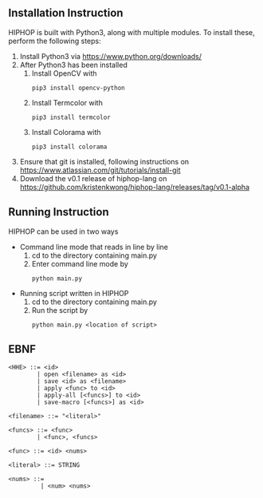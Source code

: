 ## Installation Instruction

HIPHOP is built with Python3, along with multiple modules. To install these, perform the following steps:

1. Install Python3 via https://www.python.org/downloads/
2. After Python3 has been installed
	1. Install OpenCV with 
		```
		pip3 install opencv-python
		```
	2. Install Termcolor with 
		```
		pip3 install termcolor
		```
	3. Install Colorama with 
		```
		pip3 install colorama
		```
3. Ensure that git is installed, following instructions on https://www.atlassian.com/git/tutorials/install-git
4. Download the v0.1 release of hiphop-lang on https://github.com/kristenkwong/hiphop-lang/releases/tag/v0.1-alpha

## Running Instruction

HIPHOP can be used in two ways

* Command line mode that reads in line by line
	1. cd to the directory containing main.py
	2. Enter command line mode by
		```
		python main.py
		```  
* Running script written in HIPHOP
	1. cd to the directory containing main.py
	2. Run the script by
		```
		python main.py <location of script>
		```

## EBNF

```
<HHE> ::= <id>
        | open <filename> as <id>
        | save <id> as <filename>
        | apply <func> to <id>
        | apply-all [<funcs>] to <id>
        | save-macro [<funcs>] as <id>

<filename> ::= "<literal>"

<funcs> ::= <func>
        | <func>, <funcs>

<func> ::= <id> <nums>

<literal> ::= STRING

<nums> ::= 
         | <num> <nums>
```